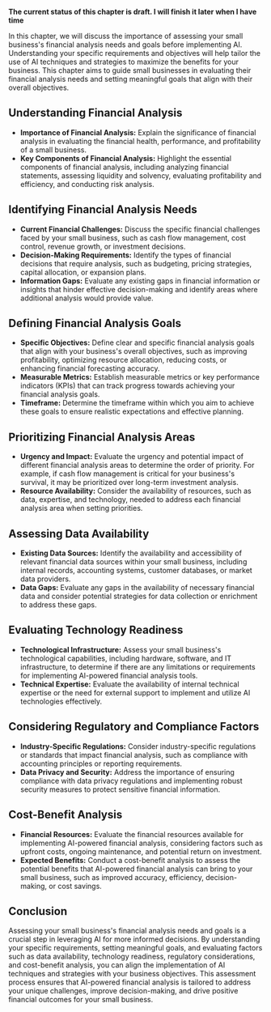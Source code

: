 **The current status of this chapter is draft. I will finish it later when I have time**

In this chapter, we will discuss the importance of assessing your small business's financial analysis needs and goals before implementing AI. Understanding your specific requirements and objectives will help tailor the use of AI techniques and strategies to maximize the benefits for your business. This chapter aims to guide small businesses in evaluating their financial analysis needs and setting meaningful goals that align with their overall objectives.

Understanding Financial Analysis
--------------------------------

* **Importance of Financial Analysis:** Explain the significance of financial analysis in evaluating the financial health, performance, and profitability of a small business.
* **Key Components of Financial Analysis:** Highlight the essential components of financial analysis, including analyzing financial statements, assessing liquidity and solvency, evaluating profitability and efficiency, and conducting risk analysis.

Identifying Financial Analysis Needs
------------------------------------

* **Current Financial Challenges:** Discuss the specific financial challenges faced by your small business, such as cash flow management, cost control, revenue growth, or investment decisions.
* **Decision-Making Requirements:** Identify the types of financial decisions that require analysis, such as budgeting, pricing strategies, capital allocation, or expansion plans.
* **Information Gaps:** Evaluate any existing gaps in financial information or insights that hinder effective decision-making and identify areas where additional analysis would provide value.

Defining Financial Analysis Goals
---------------------------------

* **Specific Objectives:** Define clear and specific financial analysis goals that align with your business's overall objectives, such as improving profitability, optimizing resource allocation, reducing costs, or enhancing financial forecasting accuracy.
* **Measurable Metrics:** Establish measurable metrics or key performance indicators (KPIs) that can track progress towards achieving your financial analysis goals.
* **Timeframe:** Determine the timeframe within which you aim to achieve these goals to ensure realistic expectations and effective planning.

Prioritizing Financial Analysis Areas
-------------------------------------

* **Urgency and Impact:** Evaluate the urgency and potential impact of different financial analysis areas to determine the order of priority. For example, if cash flow management is critical for your business's survival, it may be prioritized over long-term investment analysis.
* **Resource Availability:** Consider the availability of resources, such as data, expertise, and technology, needed to address each financial analysis area when setting priorities.

Assessing Data Availability
---------------------------

* **Existing Data Sources:** Identify the availability and accessibility of relevant financial data sources within your small business, including internal records, accounting systems, customer databases, or market data providers.
* **Data Gaps:** Evaluate any gaps in the availability of necessary financial data and consider potential strategies for data collection or enrichment to address these gaps.

Evaluating Technology Readiness
-------------------------------

* **Technological Infrastructure:** Assess your small business's technological capabilities, including hardware, software, and IT infrastructure, to determine if there are any limitations or requirements for implementing AI-powered financial analysis tools.
* **Technical Expertise:** Evaluate the availability of internal technical expertise or the need for external support to implement and utilize AI technologies effectively.

Considering Regulatory and Compliance Factors
---------------------------------------------

* **Industry-Specific Regulations:** Consider industry-specific regulations or standards that impact financial analysis, such as compliance with accounting principles or reporting requirements.
* **Data Privacy and Security:** Address the importance of ensuring compliance with data privacy regulations and implementing robust security measures to protect sensitive financial information.

Cost-Benefit Analysis
---------------------

* **Financial Resources:** Evaluate the financial resources available for implementing AI-powered financial analysis, considering factors such as upfront costs, ongoing maintenance, and potential return on investment.
* **Expected Benefits:** Conduct a cost-benefit analysis to assess the potential benefits that AI-powered financial analysis can bring to your small business, such as improved accuracy, efficiency, decision-making, or cost savings.

Conclusion
----------

Assessing your small business's financial analysis needs and goals is a crucial step in leveraging AI for more informed decisions. By understanding your specific requirements, setting meaningful goals, and evaluating factors such as data availability, technology readiness, regulatory considerations, and cost-benefit analysis, you can align the implementation of AI techniques and strategies with your business objectives. This assessment process ensures that AI-powered financial analysis is tailored to address your unique challenges, improve decision-making, and drive positive financial outcomes for your small business.
